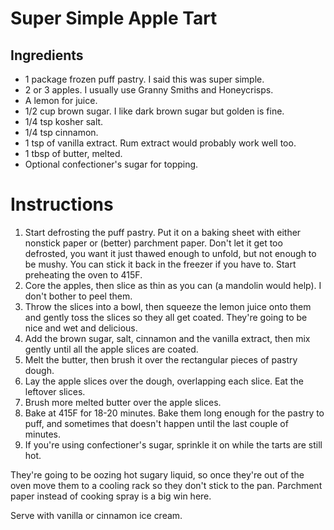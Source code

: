 # Super Simple Apple Tart

## Ingredients

* 1 package frozen puff pastry. I said this was super simple.
* 2 or 3 apples. I usually use Granny Smiths and Honeycrisps.
* A lemon for juice.
* 1/2 cup brown sugar. I like dark brown sugar but golden is fine.
* 1/4 tsp kosher salt.
* 1/4 tsp cinnamon.
* 1 tsp of vanilla extract. Rum extract would probably work well too.
* 1 tbsp of butter, melted.
* Optional confectioner's sugar for topping.

# Instructions

1. Start defrosting the puff pastry. Put it on a baking sheet with either nonstick paper or (better) parchment paper. Don't let it get too defrosted, you want it just thawed enough to unfold, but not enough to be mushy. You can stick it back in the freezer if you have to. Start preheating the oven to 415F.
2. Core the apples, then slice as thin as you can (a mandolin would help). I don't bother to peel them.
3. Throw the slices into a bowl, then squeeze the lemon juice onto them and gently toss the slices so they all get coated. They're going to be nice and wet and delicious.
4. Add the brown sugar, salt, cinnamon and the vanilla extract, then mix gently until all the apple slices are coated.
5. Melt the butter, then brush it over the rectangular pieces of pastry dough.
6. Lay the apple slices over the dough, overlapping each slice. Eat the leftover slices.
7. Brush more melted butter over the apple slices.
8. Bake at 415F for 18-20 minutes. Bake them long enough for the pastry to puff, and sometimes that doesn't happen until the last couple of minutes.
9. If you're using confectioner's sugar, sprinkle it on while the tarts are still hot.

They're going to be oozing hot sugary liquid, so once they're out of the oven move them to a cooling rack so they don't stick to the pan. Parchment paper instead of cooking spray is a big win here.

Serve with vanilla or cinnamon ice cream.
